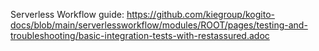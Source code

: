 Serverless Workflow guide: https://github.com/kiegroup/kogito-docs/blob/main/serverlessworkflow/modules/ROOT/pages/testing-and-troubleshooting/basic-integration-tests-with-restassured.adoc